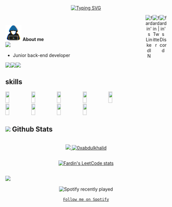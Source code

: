 <div align="center">

[![Typing SVG](https://readme-typing-svg.demolab.com?font=Fira+Code&weight=500&duration=3000&pause=500&width=435&lines=Hi%F0%9F%91%8B%2C+my+name+is+fardin;A+mad+js+developer+%F0%9F%A5%B7;from+the+north+of+Iran+(rasht)+%F0%9F%8C%A7)](https://git.io/typing-svg)

<a href="https://discord.gg/WJbr2xHuZe">
  <img align="right" alt="fardin's Discord" width="22px" src="https://raw.githubusercontent.com/peterthehan/peterthehan/master/assets/discord.svg" />
</a>
<a href="https://twitter.com/faceless_fk21">
  <img align="right" alt="fardin | Twitter" width="22px" src="https://raw.githubusercontent.com/peterthehan/peterthehan/master/assets/twitter.svg" />
</a>
<a  href="https://www.linkedin.com/in/fardinkamali21">
  <img align="right" alt="fardin's LinkedIN" width="22px" src="https://raw.githubusercontent.com/peterthehan/peterthehan/master/assets/linkedin.svg" /></a>

</div>
 
<br>

<picture><img src = "https://github.com/0xAbdulKhalid/0xAbdulKhalid/raw/main/assets/mdImages/about_me.gif" width = 50px></picture> **About me**
 <br>
  <img src="https://user-images.githubusercontent.com/73097560/115834477-dbab4500-a447-11eb-908a-139a6edaec5c.gif"><br>

- Junior back-end developer 

<p>
  <img src="https://media3.giphy.com/media/ln7z2eWriiQAllfVcn/200w.webp" width="100"><img src="https://media3.giphy.com/media/kdFc8fubgS31b8DsVu/giphy.webp" width="100"><img src="https://i.giphy.com/media/KzJkzjggfGN5Py6nkT/200.webp" width="100">
</p>

## skills
  <div style="width:95%;">
    <img style="width:16%;height:35px" src="https://img.shields.io/badge/javascript-%23323330.svg?style=for-the-badge&logo=javascript&logoColor=%23F7DF1E"/>
    <img style="width:16%;height:35px" src="https://img.shields.io/badge/html5-%23E34F26.svg?style=for-the-badge&logo=html5&logoColor=white"/>
    <img style="width:16%;height:35px" src="https://img.shields.io/badge/css3-%231572B6.svg?style=for-the-badge&logo=css3&logoColor=white"/>
    <img style="width:16%;height:35px" src="https://img.shields.io/badge/bootstrap-%23563D7C.svg?style=for-the-badge&logo=bootstrap&logoColor=white"/>
    <img style="width:16%;height:35px" src="https://img.shields.io/badge/SASS-hotpink.svg?style=for-the-badge&logo=SASS&logoColor=white"/>
    <img style="width:16%;height:35px" src="https://img.shields.io/badge/node.js-6DA55F?style=for-the-badge&logo=node.js&logoColor=white"/>
    <img style="width:16%;height:35px" src="https://img.shields.io/badge/Postman-FF6C37?style=for-the-badge&logo=postman&logoColor=white"/>
    <img style="width:16%;height:35px" src="https://img.shields.io/badge/MongoDB-%234ea94b.svg?style=for-the-badge&logo=mongodb&logoColor=white"/>
    <img style="width:16%;height:35px" src="https://img.shields.io/badge/express.js-%23404d59.svg?style=for-the-badge&logo=express&logoColor=%2361DAFB"/>
    

 </div>
  
## <img src="https://media.giphy.com/media/iY8CRBdQXODJSCERIr/giphy.gif" width="35"><b> Github Stats </b>
<br>
<div align="center">

<a href="https://github.com/0xabdulkhalid/">
  <img src="https://github-readme-stats.vercel.app/api?username=FacelessFK&include_all_commits=true&count_private=true&show_icons=true&line_height=20&title_color=7A7ADB&icon_color=2234AE&text_color=D3D3D3&bg_color=0,000000,130F40" width="450"/>
  <img src="https://github-readme-stats.vercel.app/api/top-langs?username=FacelessFK&show_icons=true&locale=en&layout=compact&line_height=20&title_color=7A7ADB&icon_color=2234AE&text_color=D3D3D3&bg_color=0,000000,130F40" width="375"  alt="0xabdulkhalid"/>

</a>
</div>
<br>
<div align="center">

[![Fardin's LeetCode stats](https://leetcode-stats-six.vercel.app/?username=Faceless_FK21&theme=dark)](https://github.com/FacelessFK)

</div>


  <br>
  <img src="https://user-images.githubusercontent.com/73097560/115834477-dbab4500-a447-11eb-908a-139a6edaec5c.gif"><br>


<div align="center">
  
![Spotify recently played](https://spotify-recently-played-readme.vercel.app/api?user=v1f5e5jszsg8hlpclt7ke0437)
  
</div>

<div align="center">
<code><a href="https://open.spotify.com/user/v1f5e5jszsg8hlpclt7ke0437">Follow me on Spotify</a></code>
 </div>


<!--
**FacelessFK/FacelessFK** is a ✨ _special_ ✨ repository because its `README.md` (this file) appears on your GitHub profile.

Here are some ideas to get you started:


-->
